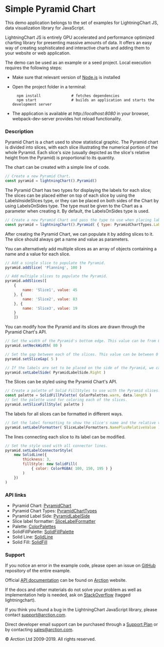 # Simple Pyramid Chart

This demo application belongs to the set of examples for LightningChart JS, data visualization library for JavaScript.

LightningChart JS is entirely GPU accelerated and performance optimized charting library for presenting massive amounts of data. It offers an easy way of creating sophisticated and interactive charts and adding them to your website or web application.

The demo can be used as an example or a seed project. Local execution requires the following steps:

- Make sure that relevant version of [Node.js](https://nodejs.org/en/download/) is installed
- Open the project folder in a terminal:

        npm install              # fetches dependencies
        npm start                # builds an application and starts the development server

- The application is available at *http://localhost:8080* in your browser, webpack-dev-server provides hot reload functionality.

### Description

Pyramid Chart is a chart used to show statistical graphic. The Pyramid chart is divided into slices, with each slice illustrating the numerical portion of the whole Pyramid. Each slice's size (usually depicted as the slice's relative height from the Pyramid) is proportional to its quantity.

The chart can be created with a simple line of code.

```javascript
// Create a new Pyramid Chart.
const pyramid = lightningChart().Pyramid()
```

The Pyramid Chart has two types for displaying the labels for each slice; The slices can be placed either on top of each slice by using the LabelsInsideSlices type, or they can be placed on both sides of the Chart by using LabelsOnSides type. The type must be given to the Chart as a parameter when creating it.
By default, the LabelsOnSides type is used.

```javascript
// Create a new Pyramid Chart and pass the type to use when placing labels.
const pyramid = lightningChart().Pyramid( { type: PyramidChartTypes.LabelsOnSides } )
```

After creating the Pyramid Chart, we can populate it by adding slices to it.
The slice should always get a name and value as parameters.

You can alternatively add multiple slices as an array of objects containing a name and a value for each slice.

```javascript
// Add a single slice to populate the Pyramid.
pyramid.addSlice( 'Planning', 100 )

// Add multiple slices to populate the Pyramid.
pyramid.addSlices([
    {
        name: 'Slice1', value: 45
    }, {
        name: 'Slice2', value: 83
    }, {
        name: 'Slice3', value: 19
    }
    ])

```

You can modify how the Pyramid and its slices are drawn through the Pyramid Chart's API.

```javascript
// Set the width of the Pyramid's bottom edge. This value can be from 0 to 100 (in percents).
pyramid.setNeckWidth( 80 )

// Set the gap between each of the slices. This value can be between 0 to 20 pixels.
pyramid.setSliceGap( 5 )

// If the labels are set to be placed on the side of the Pyramid, we can determine the side here as well.
pyramid.setLabelSide( PyramidLabelSide.Right )

```

The Slices can be styled using the Pyramid Chart's API.

```javascript
// Create a palette of Solid FillStyles to use with the Pyramid slices.
const palette = SolidFillPalette( ColorPalettes.warm, data.length )
// Set the palette used for coloring each of the slices.
pyramid.setSliceFillStyle( palette )

```

The labels for all slices can be formatted in different ways.

```javascript
// Set the label formatting to show the slice's name and the relative value (size of the slice as percentage).
pyramid.setLabelFormatter( SliceLabelFormatters.NamePlusRelativeValue )
```

The lines connecting each slice to its label can be modified.

```javascript
// Set the style used with all connector lines.
pyramid.setLabelConnectorStyle(
    new SolidLine({
        thickness: 3,
        fillStyle: new SolidFill(
            { color: ColorRGBA( 100, 150, 195 ) }
        )
    })
)
```

### API links

* Pyramid Chart: [PyramidChart][]
* Pyramid Chart Types: [PyramidChartTypes][]
* Pyramid Label Side: [PyramidLabelSide][]
* Slice label formatter: [SliceLabelFormatter][]
* Palette: [ColorPalettes][]
* SolidFillPalette: [SolidFillPalette][]
* Solid Line: [SolidLine][]
* Solid Fill: [SolidFill][]

### Support

If you notice an error in the example code, please open an issue on [GitHub][0] repository of the entire example.

Official [API documentation][1] can be found on [Arction][2] website.

If the docs and other materials do not solve your problem as well as implementation help is needed, ask on [StackOverflow][3] (tagged lightningchart).

If you think you found a bug in the LightningChart JavaScript library, please contact support@arction.com.

Direct developer email support can be purchased through a [Support Plan][4] or by contacting sales@arction.com.

© Arction Ltd 2009-2019. All rights reserved.

[0]: https://github.com/Arction/
[1]: https://www.arction.com/lightningchart-js-api-documentation/
[2]: https://www.arction.com
[3]: https://stackoverflow.com/questions/tagged/lightningchart
[4]: https://www.arction.com/support-services/

[ColorPalettes]: https://www.arction.com/lightningchart-js-api-documentation/v1.0.1/globals.html#colorpalettes
[PyramidChart]: https://www.arction.com/lightningchart-js-api-documentation/v1.0.1/classes/pyramidchart.html
[PyramidChartTypes]: https://www.arction.com/lightningchart-js-api-documentation/v1.0.1/globals.html#pyramidcharttypes
[PyramidLabelSide]: https://www.arction.com/lightningchart-js-api-documentation/v1.0.1/enums/pyramidlabelside.html
[SliceLabelFormatter]: https://www.arction.com/lightningchart-js-api-documentation/v1.0.1/globals.html#slicelabelformatter
[SolidFill]: https://www.arction.com/lightningchart-js-api-documentation/v1.0.1/classes/solidfill.html
[SolidFillPalette]: https://www.arction.com/lightningchart-js-api-documentation/v1.0.1/globals.html#solidfillpalette
[SolidLine]: https://www.arction.com/lightningchart-js-api-documentation/v1.0.1/classes/solidline.html